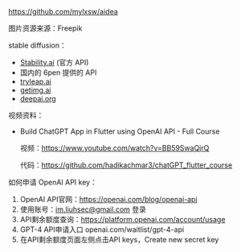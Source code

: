 https://github.com/mylxsw/aidea

图片资源来源：Freepik



stable diffusion：

- [Stability.ai](http://stability.ai/) (官方 API)
- 国内的 6pen 提供的 API
- [tryleap.ai](http://tryleap.ai/)
- [getimg.ai](http://getimg.ai/)
- [deepai.org](http://deepai.org/)



视频资料：

- Build ChatGPT App in Flutter using OpenAI API - Full Course

  视频：https://www.youtube.com/watch?v=BB59SwaQjrQ

  代码：https://github.com/hadikachmar3/chatGPT_flutter_course



如何申请 OpenAI API key：

1. OpenAI API官网：https://openai.com/blog/openai-api
2. 使用账号：im.liuhsec@gmail.com 登录
3. API剩余额度查询：https://platform.openai.com/account/usage
4. GPT-4 API申请入口 openai.com/waitlist/gpt-4-api
5. 在API剩余额度页面左侧点击API keys，Create new secret key


